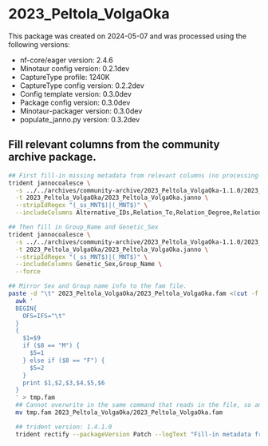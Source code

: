 # 2023_Peltola_VolgaOka
This package was created on 2024-05-07 and was processed using the following versions:
 - nf-core/eager version:  2.4.6
 - Minotaur config version: 0.2.1dev
 - CaptureType profile: 1240K
 - CaptureType config version: 0.2.2dev
 - Config template version: 0.3.0dev
 - Package config version: 0.3.0dev
 - Minotaur-packager version: 0.3.0dev
 - populate_janno.py version: 0.3.2dev

## Fill relevant columns from the community archive package.

```bash
## First fill-in missing metadata from relevant columns (no processing-based info).
trident jannocoalesce \
  -s ../../archives/community-archive/2023_Peltola_VolgaOka-1.1.0/2023_Peltola_VolgaOka.janno \
  -t 2023_Peltola_VolgaOka/2023_Peltola_VolgaOka.janno \
  --stripIdRegex "(_ss_MNT$)|(_MNT$)" \
  --includeColumns Alternative_IDs,Relation_To,Relation_Degree,Relation_Type,Relation_Note,Collection_ID,Country,Country_ISO,Location,Site,Latitude,Longitude,Date_Type,Date_C14_Labnr,Date_C14_Uncal_BP,Date_C14_Uncal_BP_Err,Date_BC_AD_Start,Date_BC_AD_Median,Date_BC_AD_Stop,Date_Note,MT_Haplogroup,Y_Haplogroup,Source_Tissue,Primary_Contact,Note,Keywords

## Then fill in Group_Name and Genetic_Sex
trident jannocoalesce \
  -s ../../archives/community-archive/2023_Peltola_VolgaOka-1.1.0/2023_Peltola_VolgaOka.janno \
  -t 2023_Peltola_VolgaOka/2023_Peltola_VolgaOka.janno \
  --stripIdRegex "(_ss_MNT$)|(_MNT$)" \
  --includeColumns Genetic_Sex,Group_Name \
  --force

## Mirror Sex and Group name info to the fam file.
paste -d "\t" 2023_Peltola_VolgaOka/2023_Peltola_VolgaOka.fam <(cut -f 1-3 2023_Peltola_VolgaOka/2023_Peltola_VolgaOka.janno |tail -n +2) | \
  awk '
  BEGIN{
    OFS=IFS="\t"
  }
  {
    $1=$9
    if ($8 == "M") {
      $5=1
    } else if ($8 == "F") {
      $5=2
    }
    print $1,$2,$3,$4,$5,$6
  }
  ' > tmp.fam
  ## Cannot overwrite in the same command that reads in the file, so an extra mv is needed.
  mv tmp.fam 2023_Peltola_VolgaOka/2023_Peltola_VolgaOka.fam

  ## trident version: 1.4.1.0
  trident rectify --packageVersion Patch --logText "Fill-in metadata from community-archive: 2023_Peltola_VolgaOka-1.1.0" --checksumAll -d 2023_Peltola_VolgaOka
```
